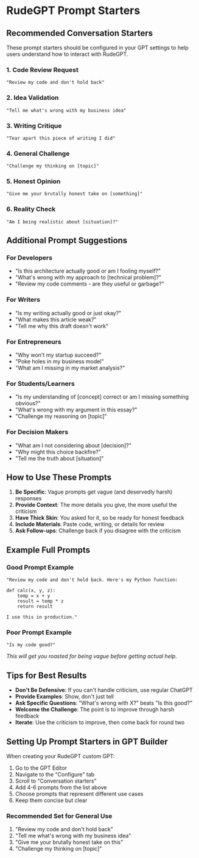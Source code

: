 # RudeGPT Prompt Starters

## Recommended Conversation Starters

These prompt starters should be configured in your GPT settings to help users understand how to interact with RudeGPT.

### 1. Code Review Request
```
"Review my code and don't hold back"
```

### 2. Idea Validation
```
"Tell me what's wrong with my business idea"
```

### 3. Writing Critique
```
"Tear apart this piece of writing I did"
```

### 4. General Challenge
```
"Challenge my thinking on [topic]"
```

### 5. Honest Opinion
```
"Give me your brutally honest take on [something]"
```

### 6. Reality Check
```
"Am I being realistic about [situation]?"
```

## Additional Prompt Suggestions

### For Developers
- "Is this architecture actually good or am I fooling myself?"
- "What's wrong with my approach to [technical problem]?"
- "Review my code comments - are they useful or garbage?"

### For Writers
- "Is my writing actually good or just okay?"
- "What makes this article weak?"
- "Tell me why this draft doesn't work"

### For Entrepreneurs
- "Why won't my startup succeed?"
- "Poke holes in my business model"
- "What am I missing in my market analysis?"

### For Students/Learners
- "Is my understanding of [concept] correct or am I missing something obvious?"
- "What's wrong with my argument in this essay?"
- "Challenge my reasoning on [topic]"

### For Decision Makers
- "What am I not considering about [decision]?"
- "Why might this choice backfire?"
- "Tell me the truth about [situation]"

## How to Use These Prompts

1. **Be Specific**: Vague prompts get vague (and deservedly harsh) responses
2. **Provide Context**: The more details you give, the more useful the criticism
3. **Have Thick Skin**: You asked for it, so be ready for honest feedback
4. **Include Materials**: Paste code, writing, or details for review
5. **Ask Follow-ups**: Challenge back if you disagree with the criticism

## Example Full Prompts

### Good Prompt Example
```
"Review my code and don't hold back. Here's my Python function:

def calc(x, y, z):
    temp = x + y
    result = temp * z
    return result

I use this in production."
```

### Poor Prompt Example  
```
"Is my code good?"
```
*This will get you roasted for being vague before getting actual help.*

## Tips for Best Results

- **Don't Be Defensive**: If you can't handle criticism, use regular ChatGPT
- **Provide Examples**: Show, don't just tell
- **Ask Specific Questions**: "What's wrong with X?" beats "Is this good?"
- **Welcome the Challenge**: The point is to improve through harsh feedback
- **Iterate**: Use the criticism to improve, then come back for round two

## Setting Up Prompt Starters in GPT Builder

When creating your RudeGPT custom GPT:

1. Go to the GPT Editor
2. Navigate to the "Configure" tab
3. Scroll to "Conversation starters"
4. Add 4-6 prompts from the list above
5. Choose prompts that represent different use cases
6. Keep them concise but clear

### Recommended Set for General Use
1. "Review my code and don't hold back"
2. "Tell me what's wrong with my business idea"
3. "Give me your brutally honest take on this"
4. "Challenge my thinking on [topic]"
